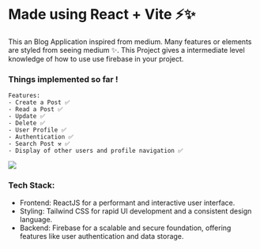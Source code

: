 # Made using React + Vite ⚡✨

This an Blog Application inspired from medium. Many features or elements are styled from seeing medium ✨.
This Project gives a intermediate level knowledge of how to use use firebase in your project.

### Things implemented so far !
```
Features:
- Create a Post ✅
- Read a Post ✅
- Update ✅
- Delete ✅
- User Profile ✅
- Authentication ✅
- Search Post ⚒ ✅
- Display of other users and profile navigation ✅
```
[![](https://app.eraser.io/workspace/chiTcsGBPDL50c4N8v7J/preview?elements=Q95t9K8NGOovZzwFq9LgxQ&type=embed)](https://app.eraser.io/workspace/chiTcsGBPDL50c4N8v7J?elements=Q95t9K8NGOovZzwFq9LgxQ)

### Tech Stack:

- Frontend: ReactJS for a performant and interactive user interface.
- Styling: Tailwind CSS for rapid UI development and a consistent design language.
- Backend: Firebase for a scalable and secure foundation, offering features like user authentication and data storage.
